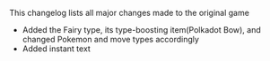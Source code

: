 This changelog lists all major changes made to the original game

* Added the Fairy type, its type-boosting item(Polkadot Bow), and changed Pokemon and move types accordingly
* Added instant text
